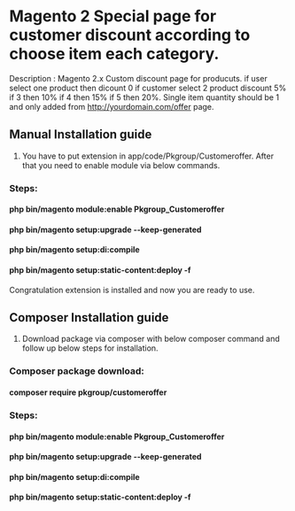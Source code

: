 # Magento 2 Special page for customer discount according to choose item each category.
Description : Magento 2.x Custom discount page for producuts. if user select one product then dicount 0 if customer select 2 product discount 5% if 3 then 10% if 4 then 15% if 5 then 20%. Single item quantity should be 1 and only added from http://yourdomain.com/offer page. 

## Manual Installation guide 
1.	You have to put extension in app/code/Pkgroup/Customeroffer. After that you need to enable module via below commands. 
### Steps: 
#### php bin/magento module:enable Pkgroup_Customeroffer
#### php bin/magento setup:upgrade --keep-generated
#### php bin/magento setup:di:compile 
#### php bin/magento setup:static-content:deploy -f

Congratulation extension is installed and now you are ready to use. 

## Composer Installation guide
1.	Download package via composer with below composer command and follow up below steps for installation. 

### Composer package download:
#### composer require pkgroup/customeroffer
### Steps:
#### php bin/magento module:enable Pkgroup_Customeroffer
#### php bin/magento setup:upgrade --keep-generated
#### php bin/magento setup:di:compile 
#### php bin/magento setup:static-content:deploy -f

